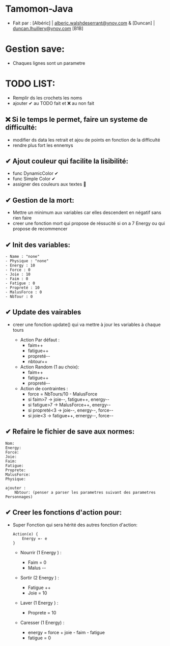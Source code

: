 # Tamomon-Java

- Fait par : [Albéric] | alberic.walshdeserrant@ynov.com & [Duncan] | duncan.lhuillery@ynov.com  [B1B]

# Gestion save:

- Chaques lignes sont un parametre

# TODO LIST:

- Remplir ds les crochets les noms
- ajouter ✔ au TODO fait et ❌ au non fait

## ❌ Si le temps le permet, faire un systeme de difficulté: 

   *  modifier ds data les retrait et ajou de points en fonction de la difficulté
   *  rendre plus fort les ennemys

## ✔ Ajout couleur qui facilite la lisibilité: 

   *  func DynamicColor ✔
   *  func Simple Color ✔ 
   *  assigner des couleurs aux textes 🔁

## ✔ Gestion de la mort: 

   *  Mettre un minimum aux variables car elles descendent en négatif sans rien faire
   *  creer une fonction mort qui propose de réssucité si on a 7 Energy ou qui propose de recommencer

## ✔ Init des variables: 
    - Name : "none"
    - Physique : "none"
    - Energy : 10
    - Force : 0
    - Joie : 10
    - Faim : 0
    - Fatigue : 0
    - Propreté : 10
    - MalusForce : 0
    - NbTour : 0

## ✔ Update des vairables 

* creer une fonction update() qui va mettre à jour les variables à chaque tours

    * Action Par défaut :
        - faim++
        - fatigue++
        - propreté--
        - nbtour++
    * Action Random (1 au choix):
        - faim++
        - fatigue++
        - propreté--
    * Action de contraintes :
        - force = NbTours/10 - MalusForce
        - si faim>7 -> joie--, fatigue++, energy--
        - si fatigue>7 -> MalusForce++, energy--
        - si propreté<3 -> joie--, energy--, force--
        - si joie<3 -> fatigue++, ernergy--, force--

## ✔ Refaire le fichier de save aux normes: 
    Nom:
    Energy:
    Force:
    Joie:
    Faim:
    Fatigue:
    Proprete:
    MalusForce:
    Physique:

    ajouter :
        Nbtour: (penser a parser les parametres suivant des parametres Personnages)

## ✔ Creer les fonctions d'action pour: 

* Super Fonction qui sera hérité des autres fonction d'action:
    
    ```
    Action(e) {
        Energy =- e
    }
    ```

     - Nourrir (1 Energy ) :
          - Faim = 0
          - Malus --

     - Sortir (2 Energy ) :
          - Fatigue ++
          - Joie = 10

    - Laver (1 Energy ) :
        - Proprete = 10

    - Caresser (1 Energy) :
        - energy = force + joie - faim - fatigue
        - fatigue = 0
